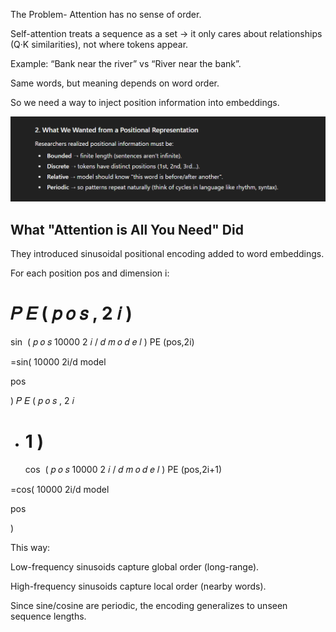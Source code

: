 The Problem- Attention has no sense of order.

Self-attention treats a sequence as a set → it only cares about relationships (Q·K similarities), not where tokens appear.

Example: “Bank near the river” vs “River near the bank”.

Same words, but meaning depends on word order.

So we need a way to inject position information into embeddings.

![alt text](image-3.png)

## What "Attention is All You Need" Did

They introduced sinusoidal positional encoding added to word embeddings.

For each position pos and dimension i:

𝑃
𝐸
(
𝑝
𝑜
𝑠
,
2
𝑖
)
=
sin
⁡
(
𝑝
𝑜
𝑠
10000
2
𝑖
/
𝑑
𝑚
𝑜
𝑑
𝑒
𝑙
)
PE
(pos,2i)
​

=sin(
10000
2i/d
model
​

pos
​

)
𝑃
𝐸
(
𝑝
𝑜
𝑠
,
2
𝑖

- 1
  )
  =
  cos
  ⁡
  (
  𝑝
  𝑜
  𝑠
  10000
  2
  𝑖
  /
  𝑑
  𝑚
  𝑜
  𝑑
  𝑒
  𝑙
  )
  PE
  (pos,2i+1)
  ​

=cos(
10000
2i/d
model
​

pos
​

)

This way:

Low-frequency sinusoids capture global order (long-range).

High-frequency sinusoids capture local order (nearby words).

Since sine/cosine are periodic, the encoding generalizes to unseen sequence lengths.
